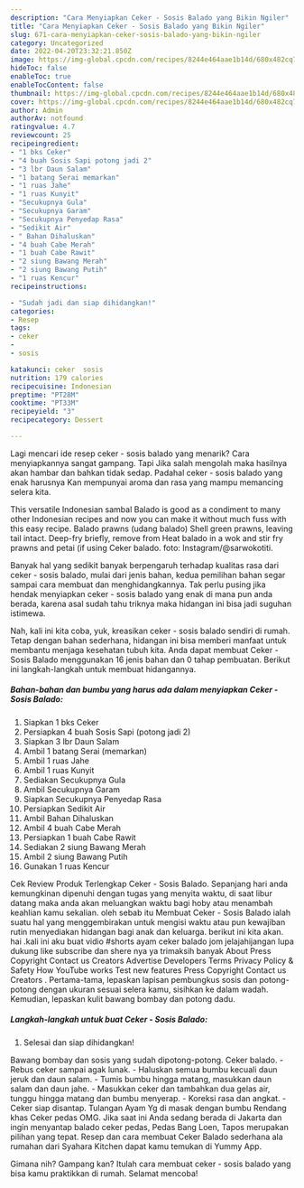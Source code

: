 ```yaml
---
description: "Cara Menyiapkan Ceker - Sosis Balado yang Bikin Ngiler"
title: "Cara Menyiapkan Ceker - Sosis Balado yang Bikin Ngiler"
slug: 671-cara-menyiapkan-ceker-sosis-balado-yang-bikin-ngiler
category: Uncategorized
date: 2022-04-20T23:32:21.850Z
image: https://img-global.cpcdn.com/recipes/8244e464aae1b14d/680x482cq70/ceker-sosis-balado-foto-resep-utama.jpg
hideToc: false
enableToc: true
enableTocContent: false
thumbnail: https://img-global.cpcdn.com/recipes/8244e464aae1b14d/680x482cq70/ceker-sosis-balado-foto-resep-utama.jpg
cover: https://img-global.cpcdn.com/recipes/8244e464aae1b14d/680x482cq70/ceker-sosis-balado-foto-resep-utama.jpg
author: Admin
authorAv: notfound
ratingvalue: 4.7
reviewcount: 25
recipeingredient:
- "1 bks Ceker"
- "4 buah Sosis Sapi potong jadi 2"
- "3 lbr Daun Salam"
- "1 batang Serai memarkan"
- "1 ruas Jahe"
- "1 ruas Kunyit"
- "Secukupnya Gula"
- "Secukupnya Garam"
- "Secukupnya Penyedap Rasa"
- "Sedikit Air"
- " Bahan Dihaluskan"
- "4 buah Cabe Merah"
- "1 buah Cabe Rawit"
- "2 siung Bawang Merah"
- "2 siung Bawang Putih"
- "1 ruas Kencur"
recipeinstructions:

- "Sudah jadi dan siap dihidangkan!"
categories:
- Resep
tags:
- ceker
- 
- sosis

katakunci: ceker  sosis 
nutrition: 179 calories
recipecuisine: Indonesian
preptime: "PT28M"
cooktime: "PT33M"
recipeyield: "3"
recipecategory: Dessert

---
```



Lagi mencari ide resep ceker - sosis balado yang menarik? Cara menyiapkannya sangat gampang. Tapi Jika salah mengolah maka hasilnya akan hambar dan bahkan tidak sedap. Padahal ceker - sosis balado yang enak harusnya Kan mempunyai aroma dan rasa yang mampu memancing selera kita.


This versatile Indonesian sambal Balado is good as a condiment to many other Indonesian recipes and now you can make it without much fuss with this easy recipe. Balado prawns (udang balado) Shell green prawns, leaving tail intact. Deep-fry briefly, remove from Heat balado in a wok and stir fry prawns and petai (if using Ceker balado. foto: Instagram/@sarwokotiti.

Banyak hal yang sedikit banyak berpengaruh terhadap kualitas rasa dari ceker - sosis balado, mulai dari jenis bahan, kedua pemilihan bahan segar sampai cara membuat dan menghidangkannya. Tak perlu pusing jika hendak menyiapkan ceker - sosis balado yang enak di mana pun anda berada, karena asal sudah tahu triknya maka hidangan ini bisa jadi suguhan istimewa.


Nah, kali ini kita coba, yuk, kreasikan ceker - sosis balado sendiri di rumah. Tetap dengan bahan sederhana, hidangan ini bisa memberi manfaat untuk membantu menjaga kesehatan tubuh kita. Anda dapat membuat Ceker - Sosis Balado menggunakan 16 jenis bahan dan 0 tahap pembuatan. Berikut ini langkah-langkah untuk membuat hidangannya.

<!--inarticleads1-->

##### Bahan-bahan dan bumbu yang harus ada dalam menyiapkan Ceker - Sosis Balado:

1. Siapkan 1 bks Ceker
1. Persiapkan 4 buah Sosis Sapi (potong jadi 2)
1. Siapkan 3 lbr Daun Salam
1. Ambil 1 batang Serai (memarkan)
1. Ambil 1 ruas Jahe
1. Ambil 1 ruas Kunyit
1. Sediakan Secukupnya Gula
1. Ambil Secukupnya Garam
1. Siapkan Secukupnya Penyedap Rasa
1. Persiapkan Sedikit Air
1. Ambil  Bahan Dihaluskan
1. Ambil 4 buah Cabe Merah
1. Persiapkan 1 buah Cabe Rawit
1. Sediakan 2 siung Bawang Merah
1. Ambil 2 siung Bawang Putih
1. Gunakan 1 ruas Kencur


Cek Review Produk Terlengkap Ceker - Sosis Balado. Sepanjang hari anda kemungkinan dipenuhi dengan tugas yang menyita waktu, di saat libur datang maka anda akan meluangkan waktu bagi hoby atau menambah keahlian kamu sekalian. oleh sebab itu Membuat Ceker - Sosis Balado ialah suatu hal yang menggembirakan untuk mengisi waktu atau pun kewajiban rutin menyediakan hidangan bagi anak dan keluarga. berikut ini kita akan. hai .kali ini aku buat vidio #shorts ayam ceker balado jom jelajahijangan lupa dukung like subscribe dan shere nya ya trimaksih banyak About Press Copyright Contact us Creators Advertise Developers Terms Privacy Policy &amp; Safety How YouTube works Test new features Press Copyright Contact us Creators . Pertama-tama, lepaskan lapisan pembungkus sosis dan potong-potong dengan ukuran sesuai selera kamu, sisihkan ke dalam wadah. Kemudian, lepaskan kulit bawang bombay dan potong dadu. 

<!--inarticleads2-->

##### Langkah-langkah untuk buat Ceker - Sosis Balado:


1. Selesai dan siap dihidangkan!

Bawang bombay dan sosis yang sudah dipotong-potong. Ceker balado. - Rebus ceker sampai agak lunak. - Haluskan semua bumbu kecuali daun jeruk dan daun salam. - Tumis bumbu hingga matang, masukkan daun salam dan daun jahe. - Masukkan ceker dan tambahkan dua gelas air, tunggu hingga matang dan bumbu menyerap. - Koreksi rasa dan angkat. - Ceker siap disantap. Tulangan Ayam Yg di masak dengan bumbu Rendang khas Ceker pedas OMG. Jika saat ini Anda sedang berada di Jakarta dan ingin menyantap balado ceker pedas, Pedas Bang Loen, Tapos merupakan pilihan yang tepat. Resep dan cara membuat Ceker Balado sederhana ala rumahan dari Syahara Kitchen dapat kamu temukan di Yummy App. 

Gimana nih? Gampang kan? Itulah cara membuat ceker - sosis balado yang bisa kamu praktikkan di rumah. Selamat mencoba!
